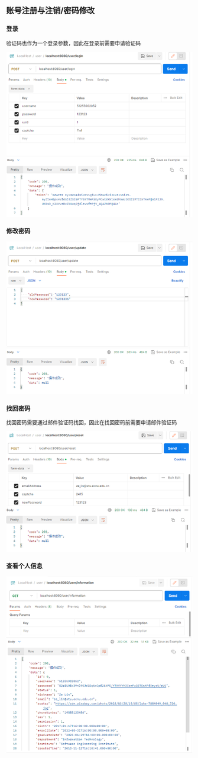 ## 账号注册与注销/密码修改

### 登录

验证码也作为一个登录参数，因此在登录前需要申请验证码

![](https://raw.githubusercontent.com/CompetitiveLin/ImageHostingService/picgo/imgs/202309151947485.png)

### 修改密码

![](https://raw.githubusercontent.com/CompetitiveLin/ImageHostingService/picgo/imgs/202309151948686.png)

### 找回密码

找回密码需要通过邮件验证码找回，因此在找回密码前需要申请邮件验证码

![](https://raw.githubusercontent.com/CompetitiveLin/ImageHostingService/picgo/imgs/202309151954348.png)

### 查看个人信息

![](https://raw.githubusercontent.com/CompetitiveLin/ImageHostingService/picgo/imgs/202309151949380.png)